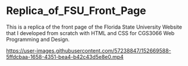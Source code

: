# Replica_of_FSU_Front_Page
This is a replica of the front page of the Florida State University Website that I developed from scratch with HTML and CSS for CGS3066 Web Programming and Design. 


https://user-images.githubusercontent.com/57238847/152669588-5ffdcbaa-1658-4351-bea4-b42c43d5e8e0.mp4




